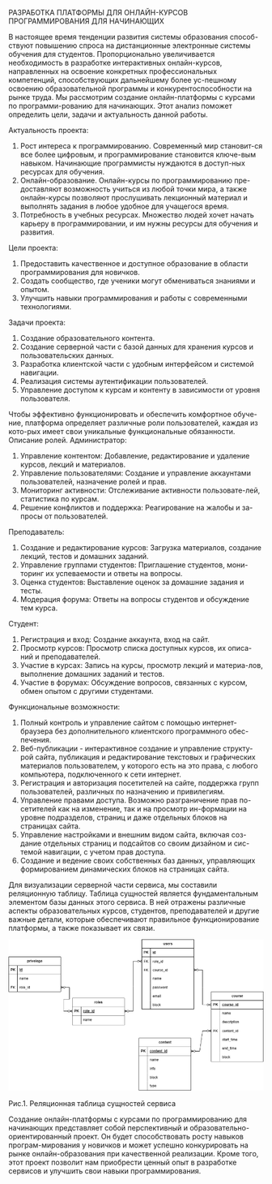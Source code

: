 РАЗРАБОТКА ПЛАТФОРМЫ ДЛЯ ОНЛАЙН-КУРСОВ ПРОГРАММИРОВАНИЯ ДЛЯ НАЧИНАЮЩИХ

В настоящее время тенденции развития системы образования способ-ствуют повышению спроса на дистанционные электронные системы обучения для студентов. Пропорционально увеличивается необходимость в разработке интерактивных онлайн-курсов, направленных на освоение конкретных профессиональных компетенций, способствующих дальнейшему более ус-пешному освоению образовательной программы и конкурентоспособности на рынке труда.
Мы рассмотрим создание онлайн-платформы с курсами по программи-рованию для начинающих. Этот анализ поможет определить цели, задачи и актуальность данной работы.

Актуальность проекта:
1. Рост интереса к программированию. Современный мир становит-ся все более цифровым, и программирование становится ключе-вым навыком. Начинающие программисты нуждаются в доступ-ных ресурсах для обучения.
2. Онлайн-образование. Онлайн-курсы по программированию пре-доставляют возможность учиться из любой точки мира, а также онлайн-курсы позволяют прослушивать лекционный материал и выполнять задания в любое удобное для учащегося время.
3. Потребность в учебных ресурсах. Множество людей хочет начать карьеру в программировании, и им нужны ресурсы для обучения и развития.

Цели проекта:
1. Предоставить качественное и доступное образование в области программирования для новичков.
2. Создать сообщество, где ученики могут обмениваться знаниями и опытом.
3. Улучшить навыки программирования и работы с современными технологиями.

Задачи проекта:
1. Создание образовательного контента.
2. Создание серверной части с базой данных для хранения курсов и пользовательских данных.
3. Разработка клиентской части с удобным интерфейсом и системой навигации.
4. Реализация системы аутентификации пользователей.
5. Управление доступом к курсам и контенту в зависимости от уровня пользователя.

Чтобы эффективно функционировать и обеспечить комфортное обуче-ние, платформа определяет различные роли пользователей, каждая из кото-рых имеет свои уникальные функциональные обязанности. 
Описание ролей.
Администратор:
1. Управление контентом: Добавление, редактирование и удаление курсов, лекций и материалов.
2. Управление пользователями: Создание и управление аккаунтами пользователей, назначение ролей и прав.
3. Мониторинг активности: Отслеживание активности пользовате-лей, статистика по курсам.
4. Решение конфликтов и поддержка: Реагирование на жалобы и за-просы от пользователей.

Преподаватель:
1.	Создание и редактирование курсов: Загрузка материалов, создание лекций, тестов и домашних заданий.
2.	Управление группами студентов: Приглашение студентов, мони-торинг их успеваемости и ответы на вопросы.
3.	Оценка студентов: Выставление оценок за домашние задания и тесты.
4.	Модерация форума: Ответы на вопросы студентов и обсуждение тем курса.

Студент:
1. Регистрация и вход: Создание аккаунта, вход на сайт.
2. Просмотр курсов: Просмотр списка доступных курсов, их описа-ний и преподавателей.
3. Участие в курсах: Запись на курсы, просмотр лекций и материа-лов, выполнение домашних заданий и тестов.
4. Участие в форумах: Обсуждение вопросов, связанных с курсом, обмен опытом с другими студентами.

Функциональные возможности:
1. Полный контроль и управление сайтом с помощью интернет-браузера без дополнительного клиентского программного обес-печения.
2. Веб-публикации - интерактивное создание и управление структу-рой сайта, публикация и редактирование текстовых и графических материалов пользователем, у которого есть на это права, с любого компьютера, подключенного к сети интернет.
3. Регистрация и авторизация посетителей на сайте, поддержка групп пользователей, различных по назначению и привилегиям.
4. Управление правами доступа. Возможно разграничение прав по-сетителей как на изменение, так и на просмотр ин-формации на уровне подразделов, страниц и даже отдельных блоков на страницах сайта.
5. Управление настройками и внешним видом сайта, включая соз-дание отдельных страниц и подсайтов со своим дизайном и сис-темой навигации, с учетом прав доступа.
6. Создание и ведение своих собственных баз данных, управляющих формированием динамических блоков на страницах сайта.

Для визуализации серверной части сервиса, мы составили реляционную таблицу. Таблица сущностей является фундаментальным элементом базы данных этого сервиса. В ней отражены различные аспекты образовательных курсов, студентов, преподавателей и другие важные детали, которые обеспечивают правильное функционирование платформы, а также показывает их связи.

 
![screenshot](https://github.com/javascriptrocker2104/online_courses/blob/main/images/database.drawio.png)

Рис.1. Реляционная таблица сущностей сервиса

Создание онлайн-платформы с курсами по программированию для начинающих представляет собой перспективный и образовательно-ориентированный проект. Он будет способствовать росту навыков програм-мирования у новичков и может успешно конкурировать на рынке онлайн-образования при качественной реализации. Кроме того, этот проект позволит нам приобрести ценный опыт в разработке сервисов и улучшить свои навыки программирования.


